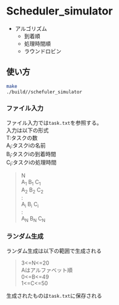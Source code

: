 # Scheduler_simulator
- アルゴリズム
  - 到着順
  - 処理時間順
  - ラウンドロビン

## 使い方
```bash
make
./build//schefuler_simulator
```
### ファイル入力
ファイル入力では`task.txt`を参照する。  
入力は以下の形式  
T:タスクの数  
A<sub>i</sub>:タスクiの名前  
B<sub>i</sub>:タスクiの到着時間  
C<sub>i</sub>:タスクiの処理時間  
>N  
>A<sub>1</sub> B<sub>1</sub> C<sub>1</sub>  
>A<sub>2</sub> B<sub>2</sub> C<sub>2</sub>  
>:  
>A<sub>i</sub> B<sub>i</sub> C<sub>i</sub>  
>:  
>A<sub>N</sub> B<sub>N</sub> C<sub>N</sub>    

### ランダム生成
ランダム生成は以下の範囲で生成される
>3<=N<=20  
>Aはアルファベット順  
>0<=B<=49  
>1<=C<=50  

生成されたものは`task.txt`に保存される
